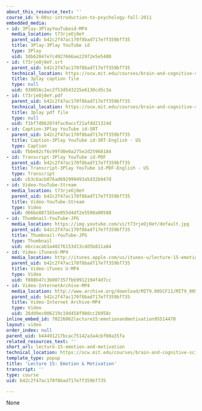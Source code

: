 ```yaml
---
about_this_resource_text: ''
course_id: 9-00sc-introduction-to-psychology-fall-2011
embedded_media:
- id: 3Play-3PlayYouTubeid-MP4
  media_location: t73rjeOj0eY
  parent_uid: b42c2f47ac170f8bad717e7f359bf735
  title: 3Play-3Play YouTube id
  type: 3Play
  uid: 3db62047e7c4927666ae22972e5e5480
- id: t73rjeOj0eY.srt
  parent_uid: b42c2f47ac170f8bad717e7f359bf735
  technical_location: https://ocw.mit.edu/courses/brain-and-cognitive-sciences/9-00sc-introduction-to-psychology-fall-2011/emotion-motivation/lecture-15-emotion-and-motivation/t73rjeOj0eY.srt
  title: 3play caption file
  type: null
  uid: 938056c2ec2f53d543225e6130cd5c3a
- id: t73rjeOj0eY.pdf
  parent_uid: b42c2f47ac170f8bad717e7f359bf735
  technical_location: https://ocw.mit.edu/courses/brain-and-cognitive-sciences/9-00sc-introduction-to-psychology-fall-2011/emotion-motivation/lecture-15-emotion-and-motivation/t73rjeOj0eY.pdf
  title: 3play pdf file
  type: null
  uid: f1bf7d8b2074fac0accf21afdd21324d
- id: Caption-3Play YouTube id-SRT
  parent_uid: b42c2f47ac170f8bad717e7f359bf735
  title: Caption-3Play YouTube id-SRT-English - US
  type: Caption
  uid: fbbe82cf6c99fd0e0a275e2d25968184
- id: Transcript-3Play YouTube id-PDF
  parent_uid: b42c2f47ac170f8bad717e7f359bf735
  title: Transcript-3Play YouTube id-PDF-English - US
  type: Transcript
  uid: cb3c6acb876ad692999493a5d32b947d
- id: Video-YouTube-Stream
  media_location: t73rjeOj0eY
  parent_uid: b42c2f47ac170f8bad717e7f359bf735
  title: Video-YouTube-Stream
  type: Video
  uid: d66be8871b5ee055d4df2e5590a00588
- id: Thumbnail-YouTube-JPG
  media_location: https://img.youtube.com/vi/t73rjeOj0eY/default.jpg
  parent_uid: b42c2f47ac170f8bad717e7f359bf735
  title: Thumbnail-YouTube-JPG
  type: Thumbnail
  uid: ebccacab1a40276153d13cdd5b811a84
- id: Video-iTunesU-MP4
  media_location: http://itunes.apple.com/us/itunes-u/lecture-15-emotion-motivation/id501335817?i=111090558
  parent_uid: b42c2f47ac170f8bad717e7f359bf735
  title: Video-iTunes U-MP4
  type: Video
  uid: f088b47c3b007357fbb9912194f4d7cc
- id: Video-InternetArchive-MP4
  media_location: http://www.archive.org/download/MIT9.00SCF11/MIT9_00SCF11_lec15_300k.mp4
  parent_uid: b42c2f47ac170f8bad717e7f359bf735
  title: Video-Internet Archive-MP4
  type: Video
  uid: 26dd9ec006219c19d458f90dcc2b958c
inline_embed_id: 70226062lecture15:emotionandmotivation95514470
layout: video
order_index: null
parent_uid: b44491217bcac75142a3a4cbf60a35fa
related_resources_text: ''
short_url: lecture-15-emotion-and-motivation
technical_location: https://ocw.mit.edu/courses/brain-and-cognitive-sciences/9-00sc-introduction-to-psychology-fall-2011/emotion-motivation/lecture-15-emotion-and-motivation
template_type: popup
title: 'Lecture 15: Emotion & Motivation'
transcript: ''
type: course
uid: b42c2f47ac170f8bad717e7f359bf735

---
```

None